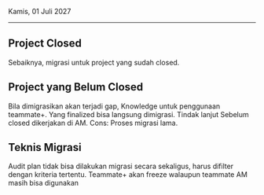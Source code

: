 Kamis, 01 Juli 2027
***

## Project Closed
Sebaiknya, migrasi untuk project yang sudah closed. <br>

## Project yang Belum Closed
Bila dimigrasikan akan terjadi gap, Knowledge untuk penggunaan teammate+.
Yang finalized bisa langsung dimigrasi.
Tindak lanjut
Sebelum closed dikerjakan di AM. Cons: Proses migrasi lama.

## Teknis Migrasi
Audit plan tidak bisa dilakukan migrasi secara sekaligus, harus difilter dengan kriteria tertentu.
Teammate+ akan freeze walaupun teammate AM masih bisa digunakan
